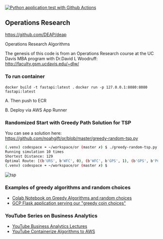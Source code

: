 [![Python application test with Github Actions](https://github.com/noahgift/or/actions/workflows/main.yml/badge.svg)](https://github.com/noahgift/or/actions/workflows/main.yml)

## Operations Research

https://github.com/DEAP/deap

Operations Research Algorithms

The genesis of this code is from an Operations Research course at the UC Davis MBA program with Dr.David L Woodruff:  
http://faculty.gsm.ucdavis.edu/~dlw/

### To run container
`docker build -t fastapi:latest .`
`docker run -p 127.0.0.1:8080:8080 fastapi:latest`

A.  Then push to ECR

B.  Deploy via AWS App Runner




### Randomized Start with Greedy Path Solution for TSP

You can see a solution here:  https://github.com/noahgift/or/blob/master/greedy-random-tsp.py

```bash
(.venv) codespace ➜ ~/workspace/or (master ✗) $ ./greedy-random-tsp.py 10
Running simulation 10 times
Shortest Distance: 129
Optimal Route: [(b'URS', b'WFC', 0), (b'WFC', b'GPS', 1), (b'GPS', b'PCG', 1), (b'PCG', b'MCK', 3), (b'MCK', b'SFO', 16), (b'SFO', b'ORCL', 20), (b'ORCL', b'HPQ', 12), (b'HPQ', b'GOOG', 6), (b'GOOG', b'AAPL', 11), (b'AAPL', b'INTC', 8), (b'INTC', b'CSCO', 6), (b'CSCO', b'EBAY', 0), (b'EBAY', b'SWY', 32), (b'SWY', b'CVX', 13)]
(.venv) codespace ➜ ~/workspace/or (master ✗) $ 
```

![tsp](https://user-images.githubusercontent.com/58792/122964410-3df3c980-d355-11eb-9c03-ab101dfcd532.png)

### Examples of greedy algorithms and random choices

* [Colab Notebook on Greedy Algorithms and random choices](https://github.com/noahgift/or/blob/master/Explore_Greedy_Solutions.ipynb)
* [GCP Flask application serving our "greedy coin choices"](https://github.com/noahgift/or/blob/master/main.py)

### YouTube Series on Business Analytics

* [YouTube Business Analytics Lectures](https://www.youtube.com/watch?v=WnER8NU_UZs&list=PLdfopzFjkPz-2nmMKWaEvgEJjbfrtAOzb)
* [YouTube Containerize Algorithms to AWS](https://www.youtube.com/watch?v=SWAqetwqPiU)
